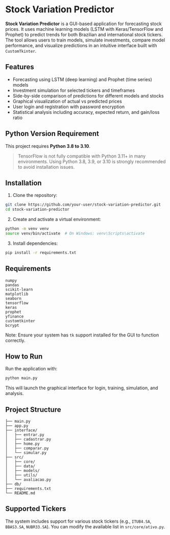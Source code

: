 # Stock Variation Predictor

**Stock Variation Predictor** is a GUI-based application for forecasting stock prices. It uses machine learning models (LSTM with Keras/TensorFlow and Prophet) to predict trends for both Brazilian and international stock tickers. The tool allows users to train models, simulate investments, compare model performance, and visualize predictions in an intuitive interface built with `CustomTkinter`.

## Features

- Forecasting using LSTM (deep learning) and Prophet (time series) models
- Investment simulation for selected tickers and timeframes
- Side-by-side comparison of predictions for different models and stocks
- Graphical visualization of actual vs predicted prices
- User login and registration with password encryption
- Statistical analysis including accuracy, expected return, and gain/loss ratio

## Python Version Requirement

This project requires **Python 3.8 to 3.10**.

> TensorFlow is not fully compatible with Python 3.11+ in many environments. Using Python 3.8, 3.9, or 3.10 is strongly recommended to avoid installation issues.

## Installation

1. Clone the repository:
```bash
git clone https://github.com/your-user/stock-variation-predictor.git
cd stock-variation-predictor
```

2. Create and activate a virtual environment:
```bash
python -m venv venv
source venv/bin/activate  # On Windows: venv\Scripts\activate
```

3. Install dependencies:
```bash
pip install -r requirements.txt
```

## Requirements

```
numpy
pandas
scikit-learn
matplotlib
seaborn
tensorflow
keras
prophet
yfinance
customtkinter
bcrypt
```

Note: Ensure your system has `tk` support installed for the GUI to function correctly.

## How to Run

Run the application with:

```bash
python main.py
```

This will launch the graphical interface for login, training, simulation, and analysis.

## Project Structure

```
├── main.py
├── app.py
├── interface/
│   ├── entrar.py
│   ├── cadastrar.py
│   ├── home.py
│   ├── comparar.py
│   └── simular.py
├── src/
│   ├── core/
│   ├── data/
│   ├── models/
│   ├── utils/
│   └── avaliacao.py
├── db/
├── requirements.txt
└── README.md
```

## Supported Tickers

The system includes support for various stock tickers (e.g., `ITUB4.SA`, `BBAS3.SA`, `NUBR33.SA`). You can modify the available list in `src/core/ativo.py`.
